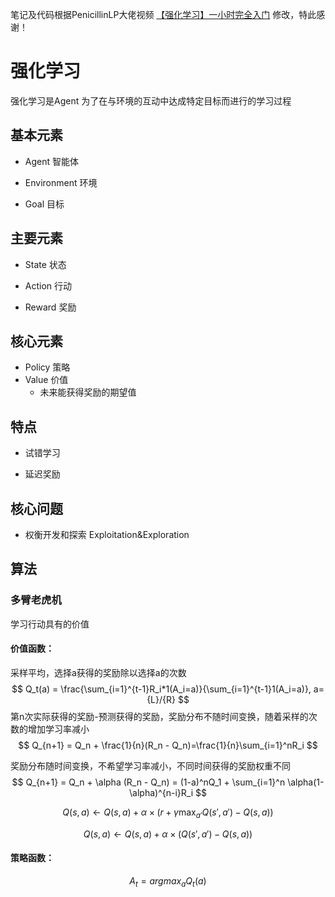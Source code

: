 笔记及代码根据PenicillinLP大佬视频 [【强化学习】一小时完全入门](https://www.bilibili.com/video/BV13a4y1J7bw/?spm_id_from=333.337.search-card.all.click) 修改，特此感谢！


# 强化学习

强化学习是Agent 为了在与环境的互动中达成特定目标而进行的学习过程

## 基本元素

- Agent 智能体

- Environment 环境

- Goal 目标

## 主要元素

- State 状态

- Action 行动
- Reward 奖励

## 核心元素

- Policy 策略
- Value 价值
  - 未来能获得奖励的期望值

## 特点

- 试错学习

- 延迟奖励

## 核心问题

- 权衡开发和探索 Exploitation&Exploration

## 算法

### 多臂老虎机

学习行动具有的价值

#### 价值函数：

采样平均，选择a获得的奖励除以选择a的次数
$$
Q_t(a) = \frac{\sum_{i=1}^{t-1}R_i*1(A_i=a)}{\sum_{i=1}^{t-1}1(A_i=a)}, a={L}/{R}
$$
第n次实际获得的奖励-预测获得的奖励，奖励分布不随时间变换，随着采样的次数的增加学习率减小
$$
Q_{n+1} = Q_n + \frac{1}{n}(R_n - Q_n)=\frac{1}{n}\sum_{i=1}^nR_i
$$

奖励分布随时间变换，不希望学习率减小，不同时间获得的奖励权重不同
$$
Q_{n+1} = Q_n + \alpha (R_n - Q_n)
= (1-a)^nQ_1 + \sum_{i=1}^n \alpha(1-\alpha)^{n-i}R_i
$$


$$
Q(s, a) \leftarrow Q(s, a) + \alpha \times (r + \gamma \max_{a'} Q(s', a') - Q(s, a))
$$

$$
Q(s, a) \leftarrow Q(s, a) + \alpha \times (Q(s', a') - Q(s, a))
$$

#### 策略函数：

$$
A_t = argmax_a Q_t(a)
$$
